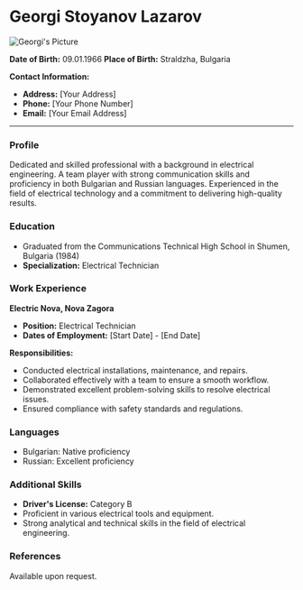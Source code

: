 # Georgi Stoyanov Lazarov

![Georgi's Picture]((<profile_picture.png>))

**Date of Birth:** 09.01.1966
**Place of Birth:** Straldzha, Bulgaria

**Contact Information:**
- **Address:** [Your Address]
- **Phone:** [Your Phone Number]
- **Email:** [Your Email Address]

---

### Profile

Dedicated and skilled professional with a background in electrical engineering. A team player with strong communication skills and proficiency in both Bulgarian and Russian languages. Experienced in the field of electrical technology and a commitment to delivering high-quality results.

### Education

- Graduated from the Communications Technical High School in Shumen, Bulgaria (1984)
- **Specialization:** Electrical Technician

### Work Experience

**Electric Nova, Nova Zagora**
- **Position:** Electrical Technician
- **Dates of Employment:** [Start Date] - [End Date]

**Responsibilities:**
- Conducted electrical installations, maintenance, and repairs.
- Collaborated effectively with a team to ensure a smooth workflow.
- Demonstrated excellent problem-solving skills to resolve electrical issues.
- Ensured compliance with safety standards and regulations.

### Languages

- Bulgarian: Native proficiency
- Russian: Excellent proficiency

### Additional Skills

- **Driver's License:** Category B
- Proficient in various electrical tools and equipment.
- Strong analytical and technical skills in the field of electrical engineering.

### References

Available upon request.
